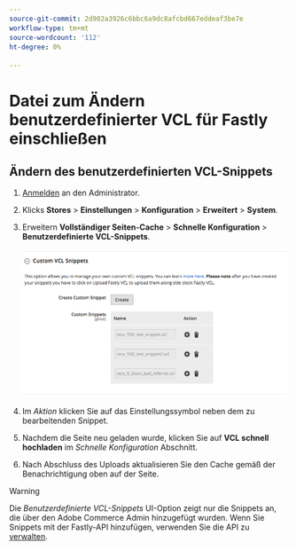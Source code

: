 ```yaml
---
source-git-commit: 2d902a3926c6bbc6a9dc8afcbd667eddeaf3be7e
workflow-type: tm+mt
source-wordcount: '112'
ht-degree: 0%

---
```

# Datei zum Ändern benutzerdefinierter VCL für Fastly einschließen

## Ändern des benutzerdefinierten VCL-Snippets

1. [Anmelden](/help/get-started/onboarding.md#access-your-admin-panel) an den Administrator.

1. Klicks **Stores** > **Einstellungen** > **Konfiguration** > **Erweitert** > **System**.

1. Erweitern **Vollständiger Seiten-Cache** > **Schnelle Konfiguration** > **Benutzerdefinierte VCL-Snippets**.

   ![Verwalten benutzerdefinierter VCL-Snippets](/help/assets/cdn/fastly-manage-snippets.png)

1. Im _Aktion_ klicken Sie auf das Einstellungssymbol neben dem zu bearbeitenden Snippet.

1. Nachdem die Seite neu geladen wurde, klicken Sie auf **VCL schnell hochladen** im _Schnelle Konfiguration_ Abschnitt.

1. Nach Abschluss des Uploads aktualisieren Sie den Cache gemäß der Benachrichtigung oben auf der Seite.

>[!WARNING]
>
>Die _Benutzerdefinierte VCL-Snippets_ UI-Option zeigt nur die Snippets an, die über den Adobe Commerce Admin hinzugefügt wurden. Wenn Sie Snippets mit der Fastly-API hinzufügen, verwenden Sie die API zu [verwalten](/help/cloud-guide/cdn/fastly-vcl-custom-snippets.md#manage-custom-vcl-snippets-using-the-api).
